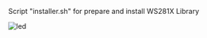 Script "installer.sh" for prepare and install WS281X Library</br>

![led](https://user-images.githubusercontent.com/36192933/49544624-966c3400-f8db-11e8-9da7-bf0ebed44b65.gif)
